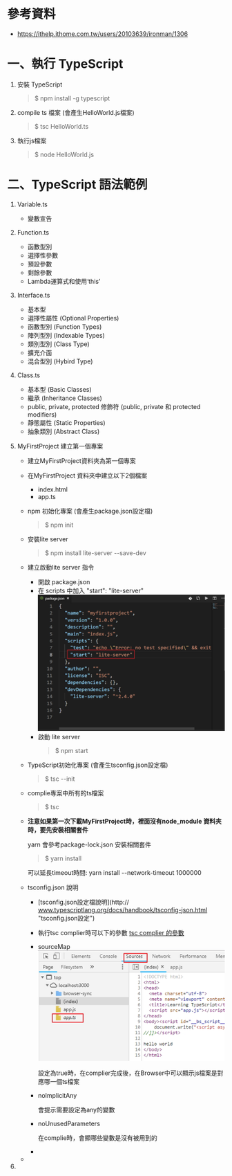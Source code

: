 # 參考資料
* https://ithelp.ithome.com.tw/users/20103639/ironman/1306

# 一、執行 TypeScript
  1. 安裝 TypeScript     
        > $ npm install -g typescript
  
  2. compile ts 檔案 (會產生HelloWorld.js檔案)
        > $ tsc HelloWorld.ts   
  
  3. 執行js檔案
        > $ node HelloWorld.js

# 二、TypeScript 語法範例
  1. Variable.ts
      * 變數宣告

  2. Function.ts
     * 函數型別   
     * 選擇性參數
     * 預設參數
     * 剩餘參數
     * Lambda運算式和使用‘this’
  
  3. Interface.ts
     * 基本型
     * 選擇性屬性 (Optional Properties)
     * 函數型別 (Function Types)
     * 陣列型別 (Indexable Types)
     * 類別型別 (Class Type)
     * 擴充介面
     * 混合型別 (Hybird Type)
   
  4. Class.ts
     * 基本型 (Basic Classes)
     * 繼承 (Inheritance Classes)
     * public, private, protected 修飾符 (public, private 和 protected modifiers)
     * 靜態屬性 (Static Properties)
     * 抽象類別 (Abstract Class)
  
  5. MyFirstProject 建立第一個專案
     * 建立MyFirstProject資料夾為第一個專案
     
     * 在MyFirstProject 資料夾中建立以下2個檔案
       - index.html
       - app.ts
       
     * npm 初始化專案 (會產生package.json設定檔)
         > $ npm init
     
     * 安裝lite server
         > $ npm install lite-server --save-dev
     
     * 建立啟動lite server 指令
       - 開啟 package.json
       - 在 scripts 中加入 "start": "lite-server"
         ![alt text](images/001.jpg "加入啟動lite server指令")
       - 啟動 lite server
         > $ npm start 
     
     * TypeScript初始化專案 (會產生tsconfig.json設定檔)
         > $ tsc --init
     
     * complie專案中所有的ts檔案
         > $ tsc

     *  **注意如果第一次下載MyFirstProject時，裡面沒有node_module 資料夾時，要先安裝相關套件**
        <p>yarn 會參考package-lock.json 安裝相關套件</p>

        > $ yarn install
        <p>可以延長timeout時間: yarn install --network-timeout 1000000 </p>
        
     * tsconfig.json 說明
        * [tsconfig.json設定檔說明](http://   www.typescriptlang.org/docs/handbook/tsconfig-json.html "tsconfig.json設定")
        
        * 執行tsc complier時可以下的參數
          [tsc complier 的參數](http://www.typescriptlang.org/docs/handbook/compiler-options.html "tsc 參數")

        * sourceMap
         ![alt text](images/002.jpg "加入啟動lite server指令")
          <p>設定為true時，在complier完成後，在Browser中可以顯示js檔案是對應哪一個ts檔案</p>
          
        * noImplicitAny
          <p>會提示需要設定為any的變數</p>

        * noUnusedParameters
          <p>在complie時，會顯哪些變數是沒有被用到的

        *     
     *  
  
  6. 